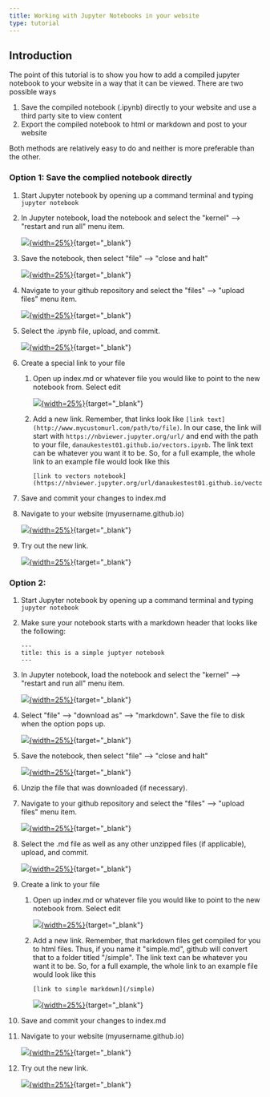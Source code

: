 ```yaml
---
title: Working with Jupyter Notebooks in your website
type: tutorial
---
```


## Introduction

The point of this tutorial is to show you how to add a compiled jupyter notebook to your website in a way that it can be viewed.  There are two possible ways

1. Save the compiled notebook (.ipynb) directly to your website and use a third party site to view content
1. Export the compiled notebook to html or markdown and post to your website

Both methods are relatively easy to do and neither is more preferable than the other.

### Option 1: Save the complied notebook directly

1. Start Jupyter notebook by opening up a command terminal and typing ```jupyter notebook```
1. In Jupyter notebook, load the notebook and select the "kernel" --> "restart and run all" menu item.

    [![](../../figures/notebooks-in-website/15.png){width=25%}](../../figures/notebooks-in-website/15.png){target="_blank"}

1. Save the notebook, then select "file" --> "close and halt"

    [![](../../figures/notebooks-in-website/14.png){width=25%}](../../figures/notebooks-in-website/14.png){target="_blank"}

1. Navigate to your github repository and select the "files" --> "upload files" menu item.

    [![](../../figures/notebooks-in-website/16.png){width=25%}](../../figures/notebooks-in-website/16.png){target="_blank"}

1. Select the .ipynb file, upload, and commit.

    [![](../../figures/notebooks-in-website/17.png){width=25%}](../../figures/notebooks-in-website/17.png){target="_blank"}

1. Create a special link to your file
    1. Open up index.md or whatever file you would like to point to the new notebook from.  Select edit 

        [![](../../figures/notebooks-in-website/18.png){width=25%}](../../figures/notebooks-in-website/18.png){target="_blank"}

    1. Add a new link.  Remember, that links look like ```[link text](http://www.mycustomurl.com/path/to/file)```.  In our case, the link will start with ```https://nbviewer.jupyter.org/url/``` and end with the path to your file, ```danaukestest01.github.io/vectors.ipynb```.  The link text can be whatever you want it to be.  So, for a full example, the whole link to an example file would look like this

        ```
        [link to vectors notebook](https://nbviewer.jupyter.org/url/danaukestest01.github.io/vectors.ipynb)
        ```
1. Save and commit your changes to index.md
1. Navigate to your website (myusername.github.io)

    [![](../../figures/notebooks-in-website/19.png){width=25%}](../../figures/notebooks-in-website/19.png){target="_blank"}

1. Try out the new link.

    [![](../../figures/notebooks-in-website/20.png){width=25%}](../../figures/notebooks-in-website/20.png){target="_blank"}


### Option 2: 

1. Start Jupyter notebook by opening up a command terminal and typing ```jupyter notebook```
1. Make sure your notebook starts with a markdown header that looks like the following:

    ```
    ---
    title: this is a simple juptyer notebook
    ---
    ```

1. In Jupyter notebook, load the notebook and select the "kernel" --> "restart and run all" menu item.

    [![](../../figures/notebooks-in-website/15.png){width=25%}](../../figures/notebooks-in-website/15.png){target="_blank"}

1. Select "file" --> "download as" --> "markdown".  Save the file to disk when the option pops up.

    [![](../../figures/notebooks-in-website/02.png){width=25%}](../../figures/notebooks-in-website/02.png){target="_blank"}

1. Save the notebook, then select "file" --> "close and halt"

    [![](../../figures/notebooks-in-website/14.png){width=25%}](../../figures/notebooks-in-website/14.png){target="_blank"}

1. Unzip the file that was downloaded (if necessary).
1. Navigate to your github repository and select the "files" --> "upload files" menu item.

    [![](../../figures/notebooks-in-website/16.png){width=25%}](../../figures/notebooks-in-website/16.png){target="_blank"}

1. Select the .md file as well as any other unzipped files (if applicable), upload, and commit.

    [![](../../figures/notebooks-in-website/17.png){width=25%}](../../figures/notebooks-in-website/17.png){target="_blank"}

1. Create a link to your file
    1. Open up index.md or whatever file you would like to point to the new notebook from.  Select edit 

        [![](../../figures/notebooks-in-website/18.png){width=25%}](../../figures/notebooks-in-website/18.png){target="_blank"}

    1. Add a new link.  Remember, that markdown files get compiled for you to html files.  Thus, if you name it "simple.md", github will convert that to a folder titled "/simple".  The link text can be whatever you want it to be.  So, for a full example, the whole link to an example file would look like this

        ```
        [link to simple markdown](/simple)
        ```

        [![](../../figures/notebooks-in-website/03.png){width=25%}](../../figures/notebooks-in-website/03.png){target="_blank"}

1. Save and commit your changes to index.md
1. Navigate to your website (myusername.github.io)

    [![](../../figures/notebooks-in-website/21.png){width=25%}](../../figures/notebooks-in-website/21.png){target="_blank"}

1. Try out the new link.

    [![](../../figures/notebooks-in-website/22.png){width=25%}](../../figures/notebooks-in-website/22.png){target="_blank"}

